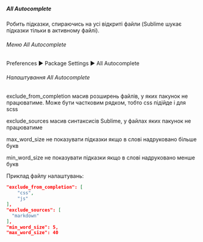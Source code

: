 ##### All Autocomplete

Робить підказки, спираючись на усі відкриті файли (Sublime шукає підказки тільки
в активному файлі).


###### Меню All Autocomplete

Preferences ▶ Package Settings ▶ All Autocomplete


###### Налаштування All Autocomplete

exclude_from_completion масив розширень файлів, у яких пакунок не працюватиме.
                        Може бути частковим рядком, тобто css підійде і для scss

exclude_sources         масив синтаксисів Sublime, у файлах яких пакунок не
                        працюватиме

max_word_size           не показувати підказки якщо в слові надруковано більше
                        букв

min_word_size           не показувати підказки якщо в слові надруковано менше
                        букв


Приклад файлу налаштувань:

```json
"exclude_from_completion": [
    "css",
    "js"
],
"exclude_sources": [
  "markdown"
],
"min_word_size": 5,
"max_word_size": 40
```